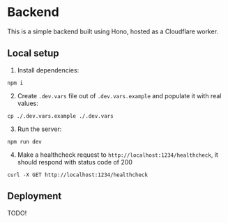 # Backend

This is a simple backend built using Hono, hosted as a Cloudflare worker.

## Local setup

1. Install dependencies:
```
npm i
```

2. Create `.dev.vars` file out of `.dev.vars.example` and populate it with real values:
```
cp ./.dev.vars.example ./.dev.vars
```

3. Run the server:
```
npm run dev
```

4. Make a healthcheck request to `http://localhost:1234/healthcheck`, it should respond with status code of 200
```
curl -X GET http://localhost:1234/healthcheck
```

## Deployment

TODO!
